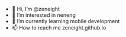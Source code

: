 - 👋 Hi, I’m @zeneight
- 👀 I’m interested in neneng
- 🌱 I’m currently learning mobile development
- 📫 How to reach me zeneight.github.io

<!---
zeneight/zeneight is a ✨ special ✨ repository because its `README.md` (this file) appears on your GitHub profile.
You can click the Preview link to take a look at your changes.
--->
